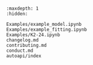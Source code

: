 ```{include} ../README.md
```

```{toctree}
:maxdepth: 1
:hidden:

Examples/example_model.ipynb
Examples/example_fitting.ipynb
Examples/K2-24.ipynb
changelog.md
contributing.md
conduct.md
autoapi/index
```
